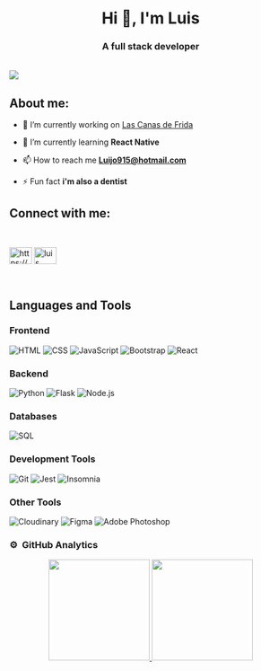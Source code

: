 <h1 align="center">Hi 👋, I'm Luis</h1>
<h3 align="center">A full stack developer</h3>
<br>

<img src="https://media.licdn.com/dms/image/D4D16AQG-LUCgDGVcKQ/profile-displaybackgroundimage-shrink_350_1400/0/1712226013043?e=1717632000&v=beta&t=cd7DYLKl8TPuNopeifzSdCOH76C4ke6hGE9YW5MTf5k">

## About me:

- 🔭 I’m currently working on [Las Canas de Frida](Bubbo)

- 🌱 I’m currently learning **React Native**

- 📫 How to reach me **Luijo915@hotmail.com**

- ⚡ Fun fact **i'm also a dentist**

## Connect with me:
<br>

<p align="left">
<a href="https://instagram.com/https://www.instagram.com/luis0wn/" target="blank"><img align="center" src="https://raw.githubusercontent.com/rahuldkjain/github-profile-readme-generator/master/src/images/icons/Social/instagram.svg" alt="https://www.instagram.com/luis0wn/" height="30" width="40" /></a>
<a href="https://linkedin.com/in/luis guilarte rodriguez" target="blank"><img align="center" src="https://raw.githubusercontent.com/rahuldkjain/github-profile-readme-generator/master/src/images/icons/Social/linked-in-alt.svg" alt="luis guilarte rodriguez" height="30" width="40" /></a>
</p>

<br>

## Languages and Tools

### Frontend
![HTML](https://img.shields.io/badge/HTML5-E34F26?style=for-the-badge&logo=html5&logoColor=white)
![CSS](https://img.shields.io/badge/CSS3-1572B6?style=for-the-badge&logo=css3&logoColor=white)
![JavaScript](https://img.shields.io/badge/JavaScript-F7DF1E?style=for-the-badge&logo=javascript&logoColor=black)
![Bootstrap](https://img.shields.io/badge/Bootstrap-7952B3?style=for-the-badge&logo=bootstrap&logoColor=white)
![React](https://img.shields.io/badge/React-20232A?style=for-the-badge&logo=react&logoColor=61DAFB)

### Backend
![Python](https://img.shields.io/badge/Python-3776AB?style=for-the-badge&logo=python&logoColor=white)
![Flask](https://img.shields.io/badge/Flask-000000?style=for-the-badge&logo=flask&logoColor=white)
![Node.js](https://img.shields.io/badge/Node.js-339933?style=for-the-badge&logo=nodedotjs&logoColor=white)

### Databases
![SQL](https://img.shields.io/badge/SQL-4479A1?style=for-the-badge&logo=postgresql&logoColor=white)

### Development Tools
![Git](https://img.shields.io/badge/Git-F05032?style=for-the-badge&logo=git&logoColor=white)
![Jest](https://img.shields.io/badge/Jest-C21325?style=for-the-badge&logo=jest&logoColor=white)
![Insomnia](https://img.shields.io/badge/Insomnia-4000BF?style=for-the-badge&logo=insomnia&logoColor=white)

### Other Tools
![Cloudinary](https://img.shields.io/badge/Cloudinary-3448C5?style=for-the-badge&logo=cloudinary&logoColor=white)
![Figma](https://img.shields.io/badge/Figma-F24E1E?style=for-the-badge&logo=figma&logoColor=white)
![Adobe Photoshop](https://img.shields.io/badge/Adobe%20Photoshop-31A8FF?style=for-the-badge&logo=adobephotoshop&logoColor=white)

### ⚙️ &nbsp;GitHub Analytics

<p align="center">
<a href="https://github.com/ArisGuimera">
  <img height="180em" src="https://github-readme-stats-eight-theta.vercel.app/api?username=Luisgr10&show_icons=true&theme=algolia&include_all_commits=true&count_private=true"/>
  <img height="180em" src="https://github-readme-stats-eight-theta.vercel.app/api/top-langs/?username=Luisgr10&layout=compact&langs_count=8&theme=algolia"/>
</a>
</p>
